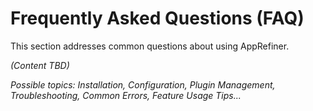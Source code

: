 # Frequently Asked Questions (FAQ)

This section addresses common questions about using AppRefiner.

*(Content TBD)*

*Possible topics: Installation, Configuration, Plugin Management, Troubleshooting, Common Errors, Feature Usage Tips...* 